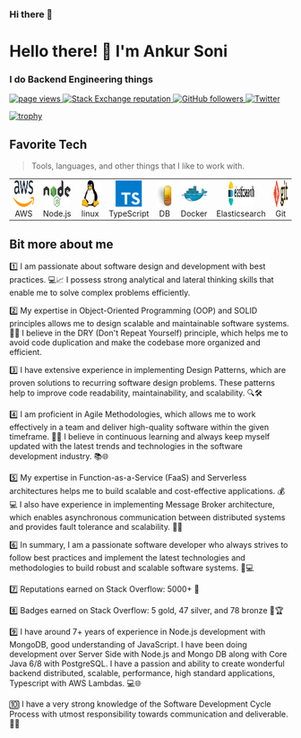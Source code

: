### Hi there 👋
<h1 align="left" id="ankurksoni-title">Hello there! 👋 I'm Ankur Soni</h1>
<h3 align="left">I do Backend Engineering things</h3>

<p align="left">
  <a href="https://github.com/ankurksoni/ankurksoni">
    <img src="https://komarev.com/ghpvc/?username=ankurksoni" alt="page views" />
  </a>
  <a href="https://stackoverflow.com/users/4868262">
    <img alt="Stack Exchange reputation" src="https://img.shields.io/stackexchange/stackoverflow/r/3296607?color=orange&label=reputation&logo=stackoverflow">
  </a>
  <a href="https://github.com/ankurksoni?tab=followers">
    <img alt="GitHub followers" src="https://img.shields.io/github/followers/ankurksoni?color=green&logo=github">
  </a>
    <a href="https://twitter.com/ankursoni">
    <img alt="Twitter" src="https://img.shields.io/twitter/follow/ankurksoni">
  </a>
</p>




[![trophy](https://github-profile-trophy.vercel.app/?username=ankurksoni&theme=onedark)](https://github.com/ryo-ma/github-profile-trophy)

<h2 align="left" id="ankurksoni-tech">Favorite Tech</h2>

> Tools, languages, and other things that I like to work with.

<table>
  <tr>
    <td align="center" width="96">
      <a href="#ankurksoni-tech">
        <img src="./img/Amazon_Web_Services_Logo.svg" width="48" height="48" alt="AWS" />
      </a>
      <br>AWS
    </td>
    <td align="center" width="96">
      <a href="#ankurksoni-tech">
        <img src="./img/Node.js_logo.svg" width="48" height="48" alt="Node.js" />
      </a>
      <br>Node.js
    </td>
    <td align="center" width="96">
      <a href="#ankurksoni-tech">
        <img src="./img/linux-icon.svg" width="48" height="48" alt="Linux" />
      </a>
      <br>linux
    </td>
    <td align="center" width="96">
      <a href="#ankurksoni-tech">
        <img src="./img/typescript-original.svg" width="48" height="48" alt="TypeScript" />
      </a>
      <br>TypeScript
    </td>
    <td align="center" width="96">
      <a href="#ankurksoni-tech" >
        <img src="./img/nige-Database.svg" width="48" height="48" alt="DB" />
      </a>
      <br>DB
    </td>
    <td align="center" width="96"> 
      <a href="#ankurksoni-tech" >
        <img src="./img/docker-original.svg" width="48" height="48" alt="Docker" />
      </a>
      <br>Docker
    </td>
    <td align="center"  width="96">
      <a href="#ankurksoni-tech">
        <img src="./img/Elasticsearch_logo.svg" width="48" height="48" alt="Debian" />
      </a>
      <br>Elasticsearch
    </td>
    <td align="center" width="96">
      <a href="#ankurksoni-tech" >
        <img src="./img/Git-logo.svg" width="48" height="48" alt="Git" />
      </a>
      <br>Git
    </td>
  </tr>
</table>

<h2 align="left" id="ankurksoni-tech">Bit more about me</h2>

<p>
1️⃣ I am passionate about software design and development with best practices. 💻📈 I possess strong analytical and lateral thinking skills that enable me to solve complex problems efficiently.

2️⃣ My expertise in Object-Oriented Programming (OOP) and SOLID principles allows me to design scalable and maintainable software systems. 🧱🚀 I believe in the DRY (Don't Repeat Yourself) principle, which helps me to avoid code duplication and make the codebase more organized and efficient.

3️⃣ I have extensive experience in implementing Design Patterns, which are proven solutions to recurring software design problems. These patterns help to improve code readability, maintainability, and scalability. 🔍🛠️

4️⃣ I am proficient in Agile Methodologies, which allows me to work effectively in a team and deliver high-quality software within the given timeframe. 🤝🎯 I believe in continuous learning and always keep myself updated with the latest trends and technologies in the software development industry. 📚🌐

5️⃣ My expertise in Function-as-a-Service (FaaS) and Serverless architectures helps me to build scalable and cost-effective applications. 💰💻 I also have experience in implementing Message Broker architecture, which enables asynchronous communication between distributed systems and provides fault tolerance and scalability. 📨👥

6️⃣ In summary, I am a passionate software developer who always strives to follow best practices and implement the latest technologies and methodologies to build robust and scalable software systems. 🚀💻

7️⃣ Reputations earned on Stack Overflow: 5000+ 👑

8️⃣ Badges earned on Stack Overflow: 5 gold, 47 silver, and 78 bronze 🏅🏆

9️⃣ I have around 7+ years of experience in Node.js development with MongoDB, good understanding of JavaScript. I have been doing development over Server Side with Node.js and Mongo DB along with Core Java 6/8 with PostgreSQL. I have a passion and ability to create wonderful backend distributed, scalable, performance, high standard applications, Typescript with AWS Lambdas. 💻🌐

🔟 I have a very strong knowledge of the Software Development Cycle Process with utmost responsibility towards communication and deliverable. 💯📆
</p>
<!--
**ankurksoni/ankurksoni** is a ✨ _special_ ✨ repository because its `README.md` (this file) appears on your GitHub profile.

Here are some ideas to get you started:

- 🔭 I’m currently working on ...
- 🌱 I’m currently learning ...
- 👯 I’m looking to collaborate on ...
- 🤔 I’m looking for help with ...
- 💬 Ask me about ...
- 📫 How to reach me: ...
- 😄 Pronouns: ...
- ⚡ Fun fact: ...
-->
